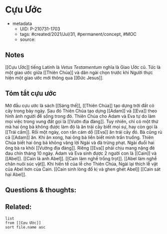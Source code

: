 ---
---

# Cựu Ước

- metadata
	- UID: P-210731-1703
	- tags: #created/2021/Jul/31, #permanent/concept, #MOC  
	- source: 

## Notes
[[Cựu Ước]] tiếng Latinh là _Vetus Testamentum_ nghĩa là Giao Ước cũ. Tức là một giao ước giữa [[Thiên Chúa]] và dân ngài chọn trước khi Người thực hiện một giao ước mới thông qua [[Đức Jesus]].

## Tóm tắt cựu ước
Mở đầu cựu ước là sách [[Sáng thế]], [[Thiên Chúa]] tạo dựng trời đất cỏ cây trong bảy ngày.
Sau đó Thiên Chúa tạo dựng [[Adam]] và [[Eva]] theo hình ảnh người để sống trong đó. Thiên Chúa cho Adam và Eva tự do làm mọi việc trong vung đất gọi là [[Vườn địa đàng]]. Tuy nhiên, chỉ có một thứ mà hai ông bà không được làm đó là ăn trái cây biết mọi sự, hay còn gọi là [[Trái cấm]]. Rồi một ngày, con rắn cám dỗ [[Eva]] ăn trái cây đó. Bà cũng rủ cả [[Adam]] ăn. Khi ăn xong, hai ông bà liền biết mình trần truồng. Thiên Chúa biết hai ông bà không vâng lời Ngài và đã trừng phạt. Ngài đuổi hai ông bà ra khỏi [[Vường địa đàng]]. Riêng [[Eva]] phải chịu mang nặng đẻ đau chín tháng 10 ngày.
Adam và Eva sinh được 2 người con là [[Cain]] và [[Abel]].
[[Cain là anh Abel]]. [[Cain làm nghề trồng trọt]]. [[Abel làm nghề chăn nuôi súc vật]]. Khi hiến tế của lễ cho Thiên Chúa, Ngài lại thích lễ vật của Abel hơn của Cain. 
[[Cain sinh lòng đố kị và ghen ghét Abel]]
[[Cain sát hại Abel]]. 

## Questions & thoughts:


## Related:
```dataview
list
from [[Cựu Ước]]
sort file.name asc
```